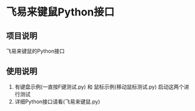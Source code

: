 # 飞易来键鼠Python接口

## 项目说明
飞易来键鼠的Python接口

## 使用说明
1. 有键盘示例(一直按F键测试.py) 和 鼠标示例(移动鼠标测试.py) 启动这两个进行测试
2. 详细Python接口请看(飞易来键鼠.py)

